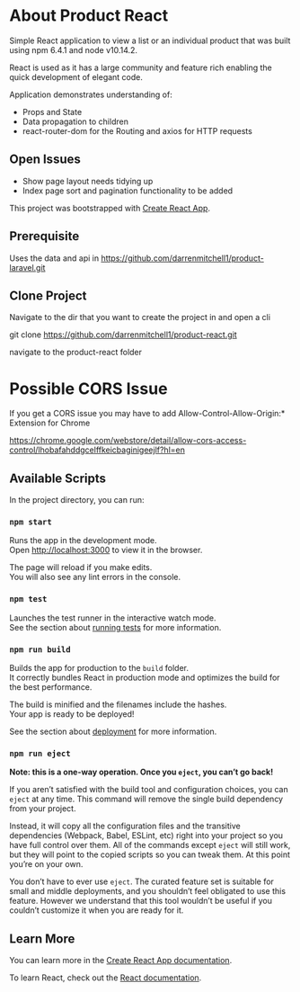 # About Product React

Simple React application to view a list or an individual product that was built using npm 6.4.1 and node v10.14.2.

React is used as it has a large community and feature rich enabling the quick development of elegant code.

Application demonstrates understanding of:

* Props and State
* Data propagation to children
* react-router-dom for the Routing and axios for HTTP requests

## Open Issues

* Show page layout needs tidying up
* Index page sort and pagination functionality to be added

This project was bootstrapped with [Create React App](https://github.com/facebook/create-react-app).

## Prerequisite

Uses the data and api in https://github.com/darrenmitchell1/product-laravel.git

## Clone Project

Navigate to the dir that you want to create the project in and open a cli

git clone https://github.com/darrenmitchell1/product-react.git

navigate to the product-react folder

# Possible CORS Issue

If you get a CORS issue you may have to add Allow-Control-Allow-Origin:* Extension for Chrome

https://chrome.google.com/webstore/detail/allow-cors-access-control/lhobafahddgcelffkeicbaginigeejlf?hl=en

## Available Scripts

In the project directory, you can run:

### `npm start`

Runs the app in the development mode.<br>
Open [http://localhost:3000](http://localhost:3000) to view it in the browser.

The page will reload if you make edits.<br>
You will also see any lint errors in the console.

### `npm test`

Launches the test runner in the interactive watch mode.<br>
See the section about [running tests](https://facebook.github.io/create-react-app/docs/running-tests) for more information.

### `npm run build`

Builds the app for production to the `build` folder.<br>
It correctly bundles React in production mode and optimizes the build for the best performance.

The build is minified and the filenames include the hashes.<br>
Your app is ready to be deployed!

See the section about [deployment](https://facebook.github.io/create-react-app/docs/deployment) for more information.

### `npm run eject`

**Note: this is a one-way operation. Once you `eject`, you can’t go back!**

If you aren’t satisfied with the build tool and configuration choices, you can `eject` at any time. This command will remove the single build dependency from your project.

Instead, it will copy all the configuration files and the transitive dependencies (Webpack, Babel, ESLint, etc) right into your project so you have full control over them. All of the commands except `eject` will still work, but they will point to the copied scripts so you can tweak them. At this point you’re on your own.

You don’t have to ever use `eject`. The curated feature set is suitable for small and middle deployments, and you shouldn’t feel obligated to use this feature. However we understand that this tool wouldn’t be useful if you couldn’t customize it when you are ready for it.

## Learn More

You can learn more in the [Create React App documentation](https://facebook.github.io/create-react-app/docs/getting-started).

To learn React, check out the [React documentation](https://reactjs.org/).
